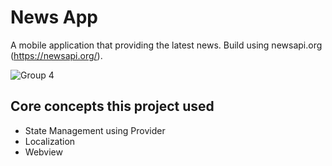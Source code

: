 # News App

A mobile application that providing the latest news. Build using newsapi.org (https://newsapi.org/).


![Group 4](https://user-images.githubusercontent.com/29432760/180359162-c1a452aa-5598-44e0-b59f-535cca406703.png)


## Core concepts this project used

* State Management using Provider
* Localization
* Webview
